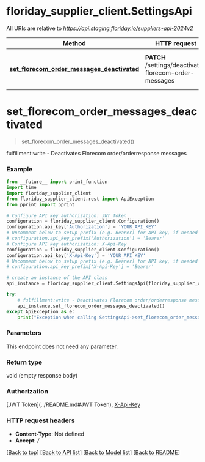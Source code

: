 # floriday_supplier_client.SettingsApi

All URIs are relative to *https://api.staging.floriday.io/suppliers-api-2024v2*

Method | HTTP request | Description
------------- | ------------- | -------------
[**set_florecom_order_messages_deactivated**](SettingsApi.md#set_florecom_order_messages_deactivated) | **PATCH** /settings/deactivate-florecom-order-messages | fulfillment:write - Deactivates Florecom order/orderresponse messages

# **set_florecom_order_messages_deactivated**
> set_florecom_order_messages_deactivated()

fulfillment:write - Deactivates Florecom order/orderresponse messages

### Example
```python
from __future__ import print_function
import time
import floriday_supplier_client
from floriday_supplier_client.rest import ApiException
from pprint import pprint

# Configure API key authorization: JWT Token
configuration = floriday_supplier_client.Configuration()
configuration.api_key['Authorization'] = 'YOUR_API_KEY'
# Uncomment below to setup prefix (e.g. Bearer) for API key, if needed
# configuration.api_key_prefix['Authorization'] = 'Bearer'
# Configure API key authorization: X-Api-Key
configuration = floriday_supplier_client.Configuration()
configuration.api_key['X-Api-Key'] = 'YOUR_API_KEY'
# Uncomment below to setup prefix (e.g. Bearer) for API key, if needed
# configuration.api_key_prefix['X-Api-Key'] = 'Bearer'

# create an instance of the API class
api_instance = floriday_supplier_client.SettingsApi(floriday_supplier_client.ApiClient(configuration))

try:
    # fulfillment:write - Deactivates Florecom order/orderresponse messages
    api_instance.set_florecom_order_messages_deactivated()
except ApiException as e:
    print("Exception when calling SettingsApi->set_florecom_order_messages_deactivated: %s\n" % e)
```

### Parameters
This endpoint does not need any parameter.

### Return type

void (empty response body)

### Authorization

[JWT Token](../README.md#JWT Token), [X-Api-Key](../README.md#X-Api-Key)

### HTTP request headers

 - **Content-Type**: Not defined
 - **Accept**: */*

[[Back to top]](#) [[Back to API list]](../README.md#documentation-for-api-endpoints) [[Back to Model list]](../README.md#documentation-for-models) [[Back to README]](../README.md)

